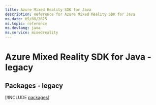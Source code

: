 ```yaml
---
title: Azure Mixed Reality SDK for Java
description: Reference for Azure Mixed Reality SDK for Java
ms.date: 09/08/2025
ms.topic: reference
ms.devlang: java
ms.service: mixedreality
---
```

# Azure Mixed Reality SDK for Java - legacy
## Packages - legacy
[!INCLUDE [packages](mixed-reality-index.md)]